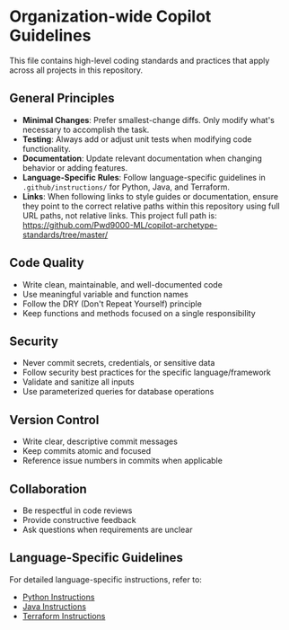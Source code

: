 # Organization-wide Copilot Guidelines

This file contains high-level coding standards and practices that apply across all projects in this repository.

## General Principles

- **Minimal Changes**: Prefer smallest-change diffs. Only modify what's necessary to accomplish the task.
- **Testing**: Always add or adjust unit tests when modifying code functionality.
- **Documentation**: Update relevant documentation when changing behavior or adding features.
- **Language-Specific Rules**: Follow language-specific guidelines in `.github/instructions/` for Python, Java, and Terraform.
- **Links**: When following links to style guides or documentation, ensure they point to the correct relative paths within this repository using full URL paths, not relative links. This project full path is: https://github.com/Pwd9000-ML/copilot-archetype-standards/tree/master/

## Code Quality

- Write clean, maintainable, and well-documented code
- Use meaningful variable and function names
- Follow the DRY (Don't Repeat Yourself) principle
- Keep functions and methods focused on a single responsibility

## Security

- Never commit secrets, credentials, or sensitive data
- Follow security best practices for the specific language/framework
- Validate and sanitize all inputs
- Use parameterized queries for database operations

## Version Control

- Write clear, descriptive commit messages
- Keep commits atomic and focused
- Reference issue numbers in commits when applicable

## Collaboration

- Be respectful in code reviews
- Provide constructive feedback
- Ask questions when requirements are unclear

## Language-Specific Guidelines

For detailed language-specific instructions, refer to:
- [Python Instructions](.github/instructions/python.instructions.md)
- [Java Instructions](.github/instructions/java.instructions.md)
- [Terraform Instructions](.github/instructions/terraform.instructions.md)
